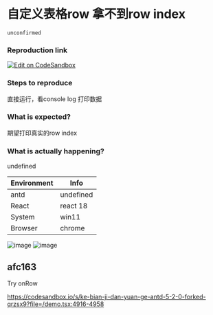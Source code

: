 # 自定义表格row 拿不到row index

`unconfirmed`

### Reproduction link

[![Edit on CodeSandbox](https://codesandbox.io/static/img/play-codesandbox.svg)](https://codesandbox.io/s/ke-bian-ji-dan-yuan-ge-antd-5-2-0-forked-iwg6b9?file=/demo.tsx)

### Steps to reproduce

直接运行，看console log 打印数据

### What is expected?

期望打印真实的row index

### What is actually happening?

undefined

| Environment | Info      |
| ----------- | --------- |
| antd        | undefined |
| React       | react 18  |
| System      | win11     |
| Browser     | chrome    |

<!-- generated by ant-design-issue-helper. DO NOT REMOVE -->

![image](https://user-images.githubusercontent.com/18096128/219854492-5620adb4-d4b6-4eb2-9fb2-973a9f8fae3e.png)
![image](https://user-images.githubusercontent.com/18096128/219854514-75990812-c8e1-4f1c-8e3c-4cb8a8e51f56.png)

## afc163

Try onRow

https://codesandbox.io/s/ke-bian-ji-dan-yuan-ge-antd-5-2-0-forked-qrzsx9?file=/demo.tsx:4916-4958

